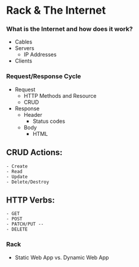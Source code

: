 # Rack & The Internet

### What is the Internet and how does it work?

- Cables
- Servers
  - IP Addresses
- Clients

### Request/Response Cycle

- Request
  - HTTP Methods and Resource
  - CRUD
- Response
  - Header
    - Status codes
  - Body
    - HTML

## CRUD Actions:

    - Create
    - Read
    - Update
    - Delete/Destroy

## HTTP Verbs:

    - GET
    - POST
    - PATCH/PUT --
    - DELETE

### Rack

- Static Web App vs. Dynamic Web App
